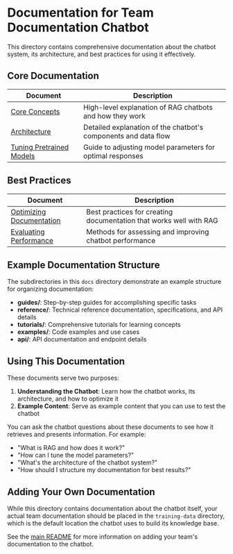 # Documentation for Team Documentation Chatbot

This directory contains comprehensive documentation about the chatbot system, its architecture, and best practices for using it effectively.

## Core Documentation

| Document | Description |
|----------|-------------|
| [Core Concepts](core-concepts.md) | High-level explanation of RAG chatbots and how they work |
| [Architecture](architecture.md) | Detailed explanation of the chatbot's components and data flow |
| [Tuning Pretrained Models](tuning-pretrained-models.md) | Guide to adjusting model parameters for optimal responses |

## Best Practices

| Document | Description |
|----------|-------------|
| [Optimizing Documentation](optimizing-documentation.md) | Best practices for creating documentation that works well with RAG |
| [Evaluating Performance](evaluating-performance.md) | Methods for assessing and improving chatbot performance |

## Example Documentation Structure

The subdirectories in this `docs` directory demonstrate an example structure for organizing documentation:

- **guides/**: Step-by-step guides for accomplishing specific tasks
- **reference/**: Technical reference documentation, specifications, and API details
- **tutorials/**: Comprehensive tutorials for learning concepts
- **examples/**: Code examples and use cases
- **api/**: API documentation and endpoint details

## Using This Documentation

These documents serve two purposes:

1. **Understanding the Chatbot**: Learn how the chatbot works, its architecture, and how to optimize it
2. **Example Content**: Serve as example content that you can use to test the chatbot

You can ask the chatbot questions about these documents to see how it retrieves and presents information. For example:
- "What is RAG and how does it work?"
- "How can I tune the model parameters?"
- "What's the architecture of the chatbot system?"
- "How should I structure my documentation for best results?"

## Adding Your Own Documentation

While this directory contains documentation about the chatbot itself, your actual team documentation should be placed in the `training-data` directory, which is the default location the chatbot uses to build its knowledge base.

See the [main README](../README.md) for more information on adding your team's documentation to the chatbot.
